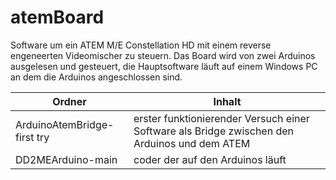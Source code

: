 # atemBoard
Software um ein ATEM M/E Constellation HD mit einem reverse engeneerten Videomischer zu steuern.
Das Board wird von zwei Arduinos ausgelesen und gesteuert, die Hauptsoftware läuft auf einem Windows PC an dem die Arduinos angeschlossen sind.

| Ordner  | Inhalt |
| ------------- | ------------- |
| ArduinoAtemBridge-first try  | erster funktionierender Versuch einer Software als Bridge zwischen den Arduinos und dem ATEM  |
| DD2MEArduino-main  | coder der auf den Arduinos läuft  |
